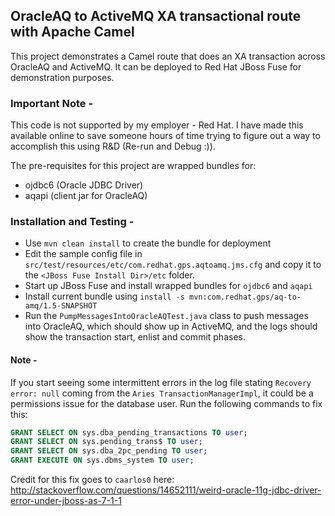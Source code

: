 ## OracleAQ to ActiveMQ XA transactional route with Apache Camel
 This project demonstrates a Camel route that does an XA transaction across OracleAQ and ActiveMQ. It can be deployed to Red Hat JBoss Fuse for demonstration purposes.

### Important Note -
This code is not supported by my employer - Red Hat. I have made this available online to save someone hours of time trying to figure out a way to accomplish this using R&D (Re-run and Debug :)).

 The pre-requisites for this project are wrapped bundles for:

* ojdbc6 (Oracle JDBC Driver)
* aqapi (client jar for OracleAQ)

### Installation and Testing -

 * Use `mvn clean install` to create the bundle for deployment
 * Edit the sample config file in `src/test/resources/etc/com.redhat.gps.aqtoamq.jms.cfg` and copy it to the `<JBoss Fuse Install Dir>/etc` folder.
 * Start up JBoss Fuse and install wrapped bundles for `ojdbc6` and `aqapi`
 * Install current bundle using `install -s mvn:com.redhat.gps/aq-to-amq/1.5-SNAPSHOT`
 * Run the `PumpMessagesIntoOracleAQTest.java` class to push messages into OracleAQ, which should show up in ActiveMQ, and the logs should show the transaction start, enlist and commit phases.

#### Note -
If you start seeing some intermittent errors in the log file stating `Recovery error: null` coming from the `Aries TransactionManagerImpl`, it could be a permissions issue for the database user.
Run the following commands to fix this:

```sql
GRANT SELECT ON sys.dba_pending_transactions TO user;
GRANT SELECT ON sys.pending_trans$ TO user;
GRANT SELECT ON sys.dba_2pc_pending TO user;
GRANT EXECUTE ON sys.dbms_system TO user;  
```
Credit for this fix goes to `caarlos0` here: http://stackoverflow.com/questions/14652111/weird-oracle-11g-jdbc-driver-error-under-jboss-as-7-1-1
